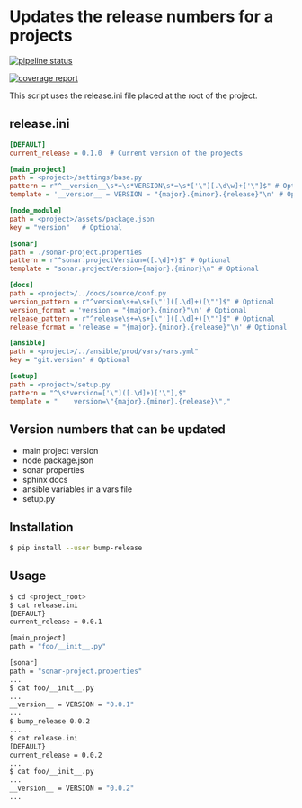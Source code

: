 # Updates the release numbers for a projects 

[![pipeline status](http://gitlab.ville.tg/fguerin/bump-release/badges/master/pipeline.svg)](http://gitlab.ville.tg/fguerin/bump-release/commits/master)

[![coverage report](http://gitlab.ville.tg/fguerin/bump-release/badges/master/coverage.svg)](http://gitlab.ville.tg/fguerin/bump-release/commits/master)

This script uses the release.ini file placed at the root of the project.

## release.ini

```ini
[DEFAULT]
current_release = 0.1.0  # Current version of the projects 

[main_project]
path = <project>/settings/base.py
pattern = r"^__version__\s*=\s*VERSION\s*=\s*['\"][.\d\w]+['\"]$" # Optional
template = '__version__ = VERSION = "{major}.{minor}.{release}"\n' # Optional

[node_module]
path = <project>/assets/package.json
key = "version"   # Optional

[sonar]
path = ./sonar-project.properties
pattern = r"^sonar.projectVersion=([.\d]+)$" # Optional
template = "sonar.projectVersion={major}.{minor}\n" # Optional

[docs]
path = <project>/../docs/source/conf.py
version_pattern = r"^version\s+=\s+[\"']([.\d]+)[\"']$" # Optional
version_format = 'version = "{major}.{minor}"\n' # Optional
release_pattern = r"^release\s+=\s+[\"']([.\d]+)[\"']$" # Optional
release_format = 'release = "{major}.{minor}.{release}"\n' # Optional

[ansible]
path = <project>/../ansible/prod/vars/vars.yml"
key = "git.version" # Optional

[setup]
path = <project>/setup.py
pattern = "^\s*version=['\"]([.\d]+)['\"],$"
template = "    version=\"{major}.{minor}.{release}\","

```

## Version numbers that can be updated

+ main project version
+ node package.json 
+ sonar properties
+ sphinx docs 
+ ansible variables in a vars file
+ setup.py 

## Installation 

```bash
$ pip install --user bump-release
``` 

## Usage

```bash
$ cd <project_root>
$ cat release.ini
[DEFAULT}
current_release = 0.0.1

[main_project]
path = "foo/__init__.py"

[sonar]
path = "sonar-project.properties"
...
$ cat foo/__init__.py
...
__version__ = VERSION = "0.0.1"
...
$ bump_release 0.0.2
...
$ cat release.ini
[DEFAULT}
current_release = 0.0.2
...
$ cat foo/__init__.py
...
__version__ = VERSION = "0.0.2"
...

```
